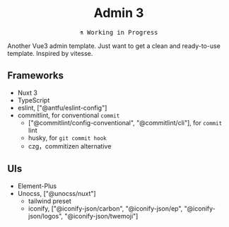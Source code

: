 <h1 align="center">
Admin 3
</h1>

<pre align="center">
⚗️ Working in Progress
</pre>

Another Vue3 admin template. Just want to get a clean and ready-to-use template. Inspired by vitesse.

## Frameworks  
- Nuxt 3  
- TypeScript  
- eslint, ["@antfu/eslint-config"]  
- commitlint, for conventional `commit`  
  - ["@commitlint/config-conventional", "@commitlint/cli"], for `commit` lint  
  - husky, for `git commit hook`   
  - czg，commitizen alternative  

## UIs
- Element-Plus
- Unocss, ["@unocss/nuxt"]
  - tailwind preset
  - iconify, ["@iconify-json/carbon", "@iconify-json/ep", "@iconify-json/logos", "@iconify-json/twemoji"]

